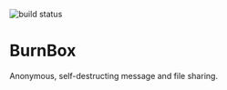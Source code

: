![build status](https://circleci.com/gh/thingssimple/burnbox.png?circle-token=e454cb00f9c7512311614767d958fd6979728401)

# BurnBox

Anonymous, self-destructing message and file sharing.
